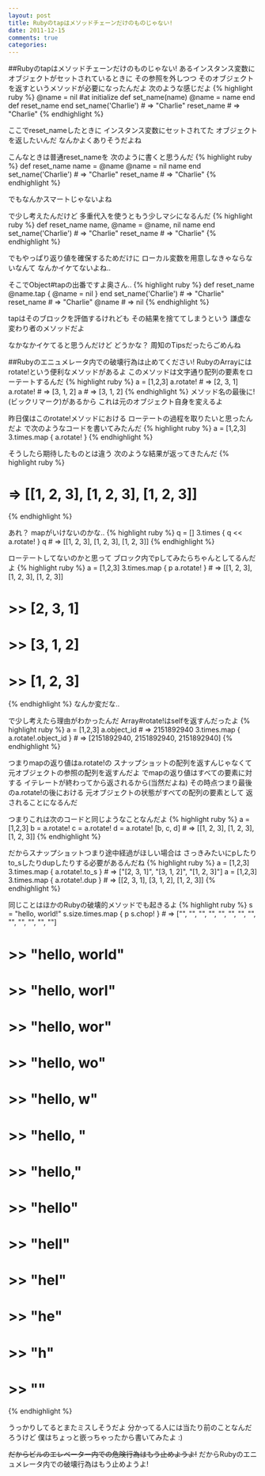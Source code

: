 ```yaml
---
layout: post
title: Rubyのtapはメソッドチェーンだけのものじゃない!
date: 2011-12-15
comments: true
categories:
---
```


##Rubyのtapはメソッドチェーンだけのものじゃない!
あるインスタンス変数にオブジェクトがセットされているときに
その参照を外しつつ
そのオブジェクトを返すというメソッドが必要になったんだよ
次のような感じだよ
{% highlight ruby %}
 @name = nil #at initialize
 def set_name(name)
   @name = name
 end
 def reset_name
 end
 set_name('Charlie') # => "Charlie"
 reset_name # => "Charlie"
{% endhighlight %}

ここでreset_nameしたときに
インスタンス変数にセットされてた
オブジェクトを返したいんだ
なんかよくありそうだよね

こんなときは普通reset_nameを
次のように書くと思うんだ
{% highlight ruby %}
 def reset_name
   name = @name
   @name = nil
   name
 end
 set_name('Charlie') # => "Charlie"
 reset_name # => "Charlie"
{% endhighlight %}

でもなんかスマートじゃないよね

で少し考えたんだけど
多重代入を使うともう少しマシになるんだ
{% highlight ruby %}
 def reset_name
   name, @name = @name, nil
   name
 end
 set_name('Charlie') # => "Charlie"
 reset_name # => "Charlie"
{% endhighlight %}

でもやっぱり返り値を確保するためだけに
ローカル変数を用意しなきゃならないなんて
なんかイケてないよね..

そこでObject#tapの出番ですよ奥さん..
{% highlight ruby %}
 def reset_name
   @name.tap { @name = nil }
 end
 set_name('Charlie') # => "Charlie"
 reset_name # => "Charlie"
 @name # => nil
{% endhighlight %}

tapはそのブロックを評価するけれども
その結果を捨ててしまうという
謙虚な変わり者のメソッドだよ

なかなかイケてると思うんだけど
どうかな？
周知のTipsだったらごめんね

##Rubyのエニュメレータ内での破壊行為は止めてください!
RubyのArrayにはrotate!という便利なメソッドがあるよ
このメソッドは文字通り配列の要素をローテートするんだ
{% highlight ruby %}
 a = [1,2,3]
 a.rotate! # => [2, 3, 1]
 a.rotate! # => [3, 1, 2]
 a # => [3, 1, 2]
{% endhighlight %}
メソッド名の最後に!(ビックリマーク)があるから
これは元のオブジェクト自身を変えるよ

昨日僕はこのrotate!メソッドにおける
ローテートの過程を取りたいと思ったんだよ
で次のようなコードを書いてみたんだ
{% highlight ruby %}
 a = [1,2,3]
 3.times.map { a.rotate! }
{% endhighlight %}

そうしたら期待したものとは違う
次のような結果が返ってきたんだ
{% highlight ruby %}
 # => [[1, 2, 3], [1, 2, 3], [1, 2, 3]]
{% endhighlight %}

あれ？
mapがいけないのかな..
{% highlight ruby %}
 q = []
 3.times { q << a.rotate! }
 q # => [[1, 2, 3], [1, 2, 3], [1, 2, 3]]
{% endhighlight %}

ローテートしてないのかと思って
ブロック内でpしてみたらちゃんとしてるんだよ
{% highlight ruby %}
 a = [1,2,3]
 3.times.map { p a.rotate! } # => [[1, 2, 3], [1, 2, 3], [1, 2, 3]]
 # >> [2, 3, 1]
 # >> [3, 1, 2]
 # >> [1, 2, 3]
{% endhighlight %}
なんか変だな..

で少し考えたら理由がわかったんだ
Array#rotate!はselfを返すんだったよ
{% highlight ruby %}
 a = [1,2,3]
 a.object_id # => 2151892940
 3.times.map { a.rotate!.object_id } # => [2151892940, 2151892940, 2151892940]
{% endhighlight %}

つまりmapの返り値はa.rotate!の
スナップショットの配列を返すんじゃなくて
元オブジェクトの参照の配列を返すんだよ
でmapの返り値はすべての要素に対する
イテレートが終わってから返されるから(当然だよね)
その時点つまり最後のa.rotate!の後における
元オブジェクトの状態がすべての配列の要素として
返されることになるんだ

つまりこれは次のコードと同じようなことなんだよ
{% highlight ruby %}
 a = [1,2,3]
 b = a.rotate!
 c = a.rotate!
 d = a.rotate!
 [b, c, d] # => [[1, 2, 3], [1, 2, 3], [1, 2, 3]]
{% endhighlight %}

だからスナップショットつまり途中経過がほしい場合は
さっきみたいにpしたり
to_sしたりdupしたりする必要があるんだね
{% highlight ruby %}
 a = [1,2,3]
 3.times.map { a.rotate!.to_s } # => ["[2, 3, 1]", "[3, 1, 2]", "[1, 2, 3]"]
 a = [1,2,3]
 3.times.map { a.rotate!.dup } # => [[2, 3, 1], [3, 1, 2], [1, 2, 3]]
{% endhighlight %}

同じことはほかのRubyの破壊的メソッドでも起きるよ
{% highlight ruby %}
 s = "hello, world!"
 s.size.times.map { p s.chop! } # => ["", "", "", "", "", "", "", "", "", "", "", "", ""]
 # >> "hello, world"
 # >> "hello, worl"
 # >> "hello, wor"
 # >> "hello, wo"
 # >> "hello, w"
 # >> "hello, "
 # >> "hello,"
 # >> "hello"
 # >> "hell"
 # >> "hel"
 # >> "he"
 # >> "h"
 # >> ""
{% endhighlight %}

うっかりしてるとまたミスしそうだよ
分かってる人には当たり前のことなんだろうけど
僕はちょっと嵌っちゃったから書いてみたよ :)

<del datetime="2011-12-15T07:17:25+09:00">だからビルのエレベーター内での危険行為はもう止めようよ!</del>
だからRubyのエニュメレータ内での破壊行為はもう止めようよ!